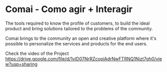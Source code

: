 # Comai - Como agir + Interagir
The tools required to know the profile of customers, to build the ideal product and bring solutions tailored to the problems of the community.

Comai brings to the community an open and creative platform where it's possible to personalize the services and products for the end users.

Check the video of the Project
https://drive.google.com/file/d/1vlD07NrRZcopiAdrNwFTRNQ1Nizt7gh0/view?usp=sharing
